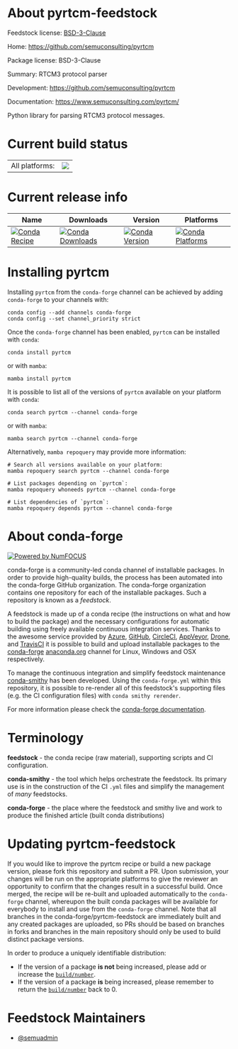 About pyrtcm-feedstock
======================

Feedstock license: [BSD-3-Clause](https://github.com/conda-forge/pyrtcm-feedstock/blob/main/LICENSE.txt)

Home: https://github.com/semuconsulting/pyrtcm

Package license: BSD-3-Clause

Summary: RTCM3 protocol parser

Development: https://github.com/semuconsulting/pyrtcm

Documentation: https://www.semuconsulting.com/pyrtcm/

Python library for parsing RTCM3 protocol messages.

Current build status
====================


<table><tr><td>All platforms:</td>
    <td>
      <a href="https://dev.azure.com/conda-forge/feedstock-builds/_build/latest?definitionId=20293&branchName=main">
        <img src="https://dev.azure.com/conda-forge/feedstock-builds/_apis/build/status/pyrtcm-feedstock?branchName=main">
      </a>
    </td>
  </tr>
</table>

Current release info
====================

| Name | Downloads | Version | Platforms |
| --- | --- | --- | --- |
| [![Conda Recipe](https://img.shields.io/badge/recipe-pyrtcm-green.svg)](https://anaconda.org/conda-forge/pyrtcm) | [![Conda Downloads](https://img.shields.io/conda/dn/conda-forge/pyrtcm.svg)](https://anaconda.org/conda-forge/pyrtcm) | [![Conda Version](https://img.shields.io/conda/vn/conda-forge/pyrtcm.svg)](https://anaconda.org/conda-forge/pyrtcm) | [![Conda Platforms](https://img.shields.io/conda/pn/conda-forge/pyrtcm.svg)](https://anaconda.org/conda-forge/pyrtcm) |

Installing pyrtcm
=================

Installing `pyrtcm` from the `conda-forge` channel can be achieved by adding `conda-forge` to your channels with:

```
conda config --add channels conda-forge
conda config --set channel_priority strict
```

Once the `conda-forge` channel has been enabled, `pyrtcm` can be installed with `conda`:

```
conda install pyrtcm
```

or with `mamba`:

```
mamba install pyrtcm
```

It is possible to list all of the versions of `pyrtcm` available on your platform with `conda`:

```
conda search pyrtcm --channel conda-forge
```

or with `mamba`:

```
mamba search pyrtcm --channel conda-forge
```

Alternatively, `mamba repoquery` may provide more information:

```
# Search all versions available on your platform:
mamba repoquery search pyrtcm --channel conda-forge

# List packages depending on `pyrtcm`:
mamba repoquery whoneeds pyrtcm --channel conda-forge

# List dependencies of `pyrtcm`:
mamba repoquery depends pyrtcm --channel conda-forge
```


About conda-forge
=================

[![Powered by
NumFOCUS](https://img.shields.io/badge/powered%20by-NumFOCUS-orange.svg?style=flat&colorA=E1523D&colorB=007D8A)](https://numfocus.org)

conda-forge is a community-led conda channel of installable packages.
In order to provide high-quality builds, the process has been automated into the
conda-forge GitHub organization. The conda-forge organization contains one repository
for each of the installable packages. Such a repository is known as a *feedstock*.

A feedstock is made up of a conda recipe (the instructions on what and how to build
the package) and the necessary configurations for automatic building using freely
available continuous integration services. Thanks to the awesome service provided by
[Azure](https://azure.microsoft.com/en-us/services/devops/), [GitHub](https://github.com/),
[CircleCI](https://circleci.com/), [AppVeyor](https://www.appveyor.com/),
[Drone](https://cloud.drone.io/welcome), and [TravisCI](https://travis-ci.com/)
it is possible to build and upload installable packages to the
[conda-forge](https://anaconda.org/conda-forge) [anaconda.org](https://anaconda.org/)
channel for Linux, Windows and OSX respectively.

To manage the continuous integration and simplify feedstock maintenance
[conda-smithy](https://github.com/conda-forge/conda-smithy) has been developed.
Using the ``conda-forge.yml`` within this repository, it is possible to re-render all of
this feedstock's supporting files (e.g. the CI configuration files) with ``conda smithy rerender``.

For more information please check the [conda-forge documentation](https://conda-forge.org/docs/).

Terminology
===========

**feedstock** - the conda recipe (raw material), supporting scripts and CI configuration.

**conda-smithy** - the tool which helps orchestrate the feedstock.
                   Its primary use is in the construction of the CI ``.yml`` files
                   and simplify the management of *many* feedstocks.

**conda-forge** - the place where the feedstock and smithy live and work to
                  produce the finished article (built conda distributions)


Updating pyrtcm-feedstock
=========================

If you would like to improve the pyrtcm recipe or build a new
package version, please fork this repository and submit a PR. Upon submission,
your changes will be run on the appropriate platforms to give the reviewer an
opportunity to confirm that the changes result in a successful build. Once
merged, the recipe will be re-built and uploaded automatically to the
`conda-forge` channel, whereupon the built conda packages will be available for
everybody to install and use from the `conda-forge` channel.
Note that all branches in the conda-forge/pyrtcm-feedstock are
immediately built and any created packages are uploaded, so PRs should be based
on branches in forks and branches in the main repository should only be used to
build distinct package versions.

In order to produce a uniquely identifiable distribution:
 * If the version of a package **is not** being increased, please add or increase
   the [``build/number``](https://docs.conda.io/projects/conda-build/en/latest/resources/define-metadata.html#build-number-and-string).
 * If the version of a package **is** being increased, please remember to return
   the [``build/number``](https://docs.conda.io/projects/conda-build/en/latest/resources/define-metadata.html#build-number-and-string)
   back to 0.

Feedstock Maintainers
=====================

* [@semuadmin](https://github.com/semuadmin/)

